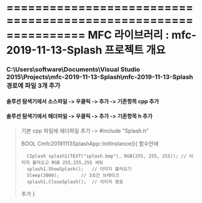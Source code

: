 ===============================================================
    MFC 라이브러리 : mfc-2019-11-13-Splash 프로젝트 개요
===============================================================
### C:\Users\software\Documents\Visual Studio 2015\Projects\mfc-2019-11-13-Splash\mfc-2019-11-13-Splash 경로에 파일 3개 추가 ###
#### 솔루션 탐색기에서 소스파일 -> 우클릭 -> 추가 -> 기존항목 cpp 추가 ####
#### 솔루션 탐색기에서 헤더파일 -> 우클릭 -> 추가 -> 기존항목  h 추가 ####
> 
> 기본 cpp 파일에 헤더파일 추가 -> #include "Splash.h"
> 
> BOOL Cmfc20191113SplashApp::InitInstance(){
> 	함수안에
> 
> 		CSplash splash1(TEXT("splash.bmp"), RGB(255, 255, 255)); // 이미지 불러오고 RGB 255,255,255 세팅
> 		splash1.ShowSplash();	// 이미지 불러오기
> 		Sleep(3000);		// 3초간 브레이크
> 		splash1.CloseSplash();	// 이미지 종료
> 
> 	추가
> }
> 
